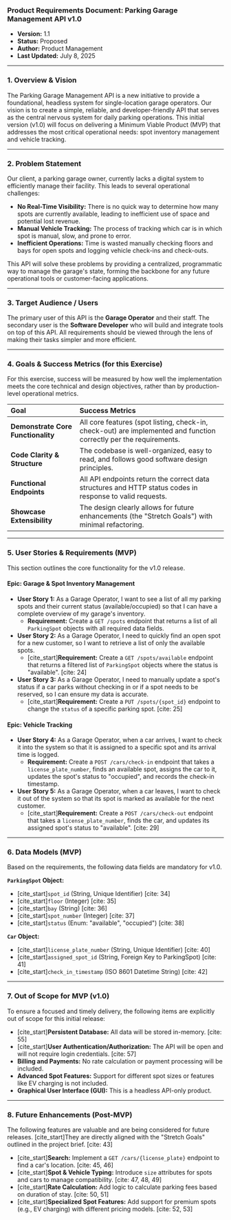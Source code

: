 ### **Product Requirements Document: Parking Garage Management API v1.0**

* **Version:** 1.1
* **Status:** Proposed
* **Author:** Product Management
* **Last Updated:** July 8, 2025

---

### **1. Overview & Vision**

The Parking Garage Management API is a new initiative to provide a foundational, headless system for single-location garage operators. Our vision is to create a simple, reliable, and developer-friendly API that serves as the central nervous system for daily parking operations. This initial version (v1.0) will focus on delivering a Minimum Viable Product (MVP) that addresses the most critical operational needs: spot inventory management and vehicle tracking.

---

### **2. Problem Statement**

Our client, a parking garage owner, currently lacks a digital system to efficiently manage their facility. This leads to several operational challenges:

* **No Real-Time Visibility:** There is no quick way to determine how many spots are currently available, leading to inefficient use of space and potential lost revenue.
* **Manual Vehicle Tracking:** The process of tracking which car is in which spot is manual, slow, and prone to error.
* **Inefficient Operations:** Time is wasted manually checking floors and bays for open spots and logging vehicle check-ins and check-outs.

This API will solve these problems by providing a centralized, programmatic way to manage the garage's state, forming the backbone for any future operational tools or customer-facing applications.

---

### **3. Target Audience / Users**

The primary user of this API is the **Garage Operator** and their staff. The secondary user is the **Software Developer** who will build and integrate tools on top of this API. All requirements should be viewed through the lens of making their tasks simpler and more efficient.

---

### **4. Goals & Success Metrics (for this Exercise)**

For this exercise, success will be measured by how well the implementation meets the core technical and design objectives, rather than by production-level operational metrics.

| Goal | Success Metrics |
| :--- | :--- |
| **Demonstrate Core Functionality** | All core features (spot listing, check-in, check-out) are implemented and function correctly per the requirements. |
| **Code Clarity & Structure** | The codebase is well-organized, easy to read, and follows good software design principles. |
| **Functional Endpoints** | All API endpoints return the correct data structures and HTTP status codes in response to valid requests. |
| **Showcase Extensibility** | The design clearly allows for future enhancements (the "Stretch Goals") with minimal refactoring. |

---

### **5. User Stories & Requirements (MVP)**

This section outlines the core functionality for the v1.0 release.

#### **Epic: Garage & Spot Inventory Management**

* **User Story 1:** As a Garage Operator, I want to see a list of all my parking spots and their current status (available/occupied) so that I can have a complete overview of my garage's inventory.
    * **Requirement:** Create a `GET /spots` endpoint that returns a list of all `ParkingSpot` objects with all required data fields.
* **User Story 2:** As a Garage Operator, I need to quickly find an open spot for a new customer, so I want to retrieve a list of only the available spots.
    * [cite_start]**Requirement:** Create a `GET /spots/available` endpoint that returns a filtered list of `ParkingSpot` objects where the status is "available". [cite: 24]
* **User Story 3:** As a Garage Operator, I need to manually update a spot's status if a car parks without checking in or if a spot needs to be reserved, so I can ensure my data is accurate.
    * [cite_start]**Requirement:** Create a `PUT /spots/{spot_id}` endpoint to change the `status` of a specific parking spot. [cite: 25]

#### **Epic: Vehicle Tracking**

* **User Story 4:** As a Garage Operator, when a car arrives, I want to check it into the system so that it is assigned to a specific spot and its arrival time is logged.
    * **Requirement:** Create a `POST /cars/check-in` endpoint that takes a `license_plate_number`, finds an available spot, assigns the car to it, updates the spot's status to "occupied", and records the check-in timestamp.
* **User Story 5:** As a Garage Operator, when a car leaves, I want to check it out of the system so that its spot is marked as available for the next customer.
    * [cite_start]**Requirement:** Create a `POST /cars/check-out` endpoint that takes a `license_plate_number`, finds the car, and updates its assigned spot's status to "available". [cite: 29]

---

### **6. Data Models (MVP)**

Based on the requirements, the following data fields are mandatory for v1.0.

**`ParkingSpot` Object:**

* [cite_start]`spot_id` (String, Unique Identifier) [cite: 34]
* [cite_start]`floor` (Integer) [cite: 35]
* [cite_start]`bay` (String) [cite: 36]
* [cite_start]`spot_number` (Integer) [cite: 37]
* [cite_start]`status` (Enum: "available", "occupied") [cite: 38]

**`Car` Object:**

* [cite_start]`license_plate_number` (String, Unique Identifier) [cite: 40]
* [cite_start]`assigned_spot_id` (String, Foreign Key to ParkingSpot) [cite: 41]
* [cite_start]`check_in_timestamp` (ISO 8601 Datetime String) [cite: 42]

---

### **7. Out of Scope for MVP (v1.0)**

To ensure a focused and timely delivery, the following items are explicitly out of scope for this initial release:

* [cite_start]**Persistent Database:** All data will be stored in-memory. [cite: 55]
* [cite_start]**User Authentication/Authorization:** The API will be open and will not require login credentials. [cite: 57]
* **Billing and Payments:** No rate calculation or payment processing will be included.
* **Advanced Spot Features:** Support for different spot sizes or features like EV charging is not included.
* **Graphical User Interface (GUI):** This is a headless API-only product.

---

### **8. Future Enhancements (Post-MVP)**

The following features are valuable and are being considered for future releases. [cite_start]They are directly aligned with the "Stretch Goals" outlined in the project brief. [cite: 43]

* [cite_start]**Search:** Implement a `GET /cars/{license_plate}` endpoint to find a car's location. [cite: 45, 46]
* [cite_start]**Spot & Vehicle Typing:** Introduce `size` attributes for spots and cars to manage compatibility. [cite: 47, 48, 49]
* [cite_start]**Rate Calculation:** Add logic to calculate parking fees based on duration of stay. [cite: 50, 51]
* [cite_start]**Specialized Spot Features:** Add support for premium spots (e.g., EV charging) with different pricing models. [cite: 52, 53]